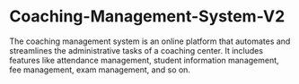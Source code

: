 # Coaching-Management-System-V2
The coaching management system is an online platform that automates and streamlines the administrative tasks of a coaching center. It includes features like attendance management, student information management, fee management, exam management, and so on. 
